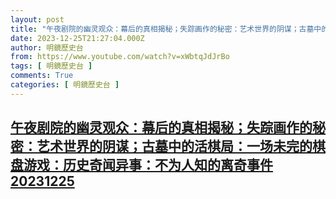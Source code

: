 ```yaml
---
layout: post
title: "午夜剧院的幽灵观众：幕后的真相揭秘；失踪画作的秘密：艺术世界的阴谋；古墓中的活棋局：一场未完的棋盘游戏：历史奇闻异事：不为人知的离奇事件20231225"
date: 2023-12-25T21:27:04.000Z
author: 明鏡歷史台
from: https://www.youtube.com/watch?v=xWbtqJdJrBo
tags: [ 明鏡歷史台 ]
comments: True
categories: [ 明鏡歷史台 ]
---
```

<!--1703539624000-->
[午夜剧院的幽灵观众：幕后的真相揭秘；失踪画作的秘密：艺术世界的阴谋；古墓中的活棋局：一场未完的棋盘游戏：历史奇闻异事：不为人知的离奇事件20231225](https://www.youtube.com/watch?v=xWbtqJdJrBo)
------

<div>

</div>
